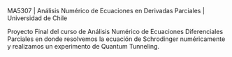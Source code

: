 MA5307 | Análisis Numérico de Ecuaciones en Derivadas Parciales | Universidad de Chile

Proyecto Final del curso de Análisis Numérico de Ecuaciones Diferenciales Parciales en donde resolvemos la ecuación de Schrodinger numéricamente y realizamos un experimento de Quantum Tunneling.
